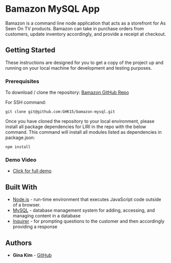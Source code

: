 # Bamazon MySQL App

Bamazon is a command line node application that acts as a storefront for As Seen On TV products. Bamazon can take in purchase orders from customers, update inventory accordingly, and provide a receipt at checkout. 

## Getting Started

These instructions are designed for you to get a copy of the project up and running on your local machine for development and testing purposes.

### Prerequisites

To download / clone the repository: [Bamazon GitHub Repo](https://github.com/GHK15/bamazon-mysql)

For SSH command:

```
git clone git@github.com:GHK15/bamazon-mysql.git
```

Once you have cloned the repository to your local environment, please install all package dependencies for LIRI in the repo with the below command. This command will install all modules listed as dependencies in package.json:

```
npm install
```

### Demo Video
* [Click for full demo](./bamazondemo.mp4)



## Built With

* [Node.js](https://nodejs.org/en/) - run-time environment that executes JavaScript code outside of a browser.
* [MySQL](https://dev.mysql.com/) - database management system for adding, accessing, and managing content in a database
* [Inquirer](https://www.npmjs.com/package/inquirer/v/5.0.1) - for prompting questions to the customer and then accordingly providing a response




## Authors

* **Gina Kim** - [GitHub](https://github.com/GHK15)

